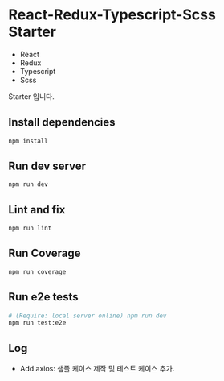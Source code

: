 # React-Redux-Typescript-Scss Starter
- React
- Redux
- Typescript
- Scss

Starter 입니다.

## Install dependencies

```sh
npm install
```

## Run dev server

```sh
npm run dev
```

## Lint and fix

```sh
npm run lint
```

## Run Coverage

```sh
npm run coverage
```

## Run e2e tests

```sh
# (Require: local server online) npm run dev 
npm run test:e2e
```

## Log

- Add axios: 샘플 케이스 제작 및 테스트 케이스 추가.
